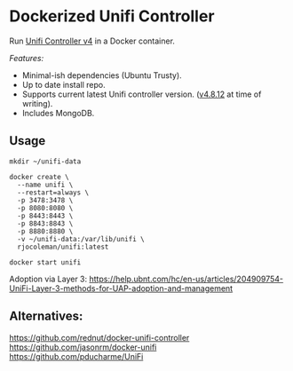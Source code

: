 # Dockerized Unifi Controller

Run [Unifi Controller v4](https://www.ubnt.com/enterprise/software/) in a Docker container.

*Features:*

* Minimal-ish dependencies (Ubuntu Trusty).
* Up to date install repo.
* Supports current latest Unifi controller version. ([v4.8.12](http://community.ubnt.com/t5/UniFi-Updates-Blog/UniFi-4-8-12-is-released/ba-p/1468911) at time of writing).
* Includes MongoDB.


## Usage

```
mkdir ~/unifi-data

docker create \
  --name unifi \
  --restart=always \
  -p 3478:3478 \
  -p 8080:8080 \
  -p 8443:8443 \
  -p 8843:8843 \
  -p 8880:8880 \
  -v ~/unifi-data:/var/lib/unifi \
  rjocoleman/unifi:latest

docker start unifi
```

Adoption via Layer 3: https://help.ubnt.com/hc/en-us/articles/204909754-UniFi-Layer-3-methods-for-UAP-adoption-and-management

## Alternatives:

https://github.com/rednut/docker-unifi-controller
https://github.com/jasonrm/docker-unifi
https://github.com/pducharme/UniFi
